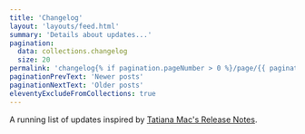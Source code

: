 ```yaml
---
title: 'Changelog'
layout: 'layouts/feed.html'
summary: 'Details about updates...'
pagination:
  data: collections.changelog
  size: 20
permalink: 'changelog{% if pagination.pageNumber > 0 %}/page/{{ pagination.pageNumber }}{% endif %}/index.html'
paginationPrevText: 'Newer posts'
paginationNextText: 'Older posts'
eleventyExcludeFromCollections: true
---
```

A running list of updates inspired by [Tatiana Mac's Release Notes](https://tatianamac.com//release-notes).
